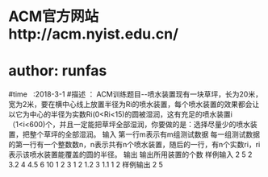 # ACM官方网站http://acm.nyist.edu.cn/
# author: runfas
#time   :2018-3-1 
#描述    ：
ACM训练题目--喷水装置现有一块草坪，长为20米，宽为2米，要在横中心线上放置半径为Ri的喷水装置，每个喷水装置的效果都会让以它为中心的半径为实数Ri(0<Ri<15)的圆被湿润，这有充足的喷水装置i（1<i<600)个，并且一定能把草坪全部湿润，你要做的是：选择尽量少的喷水装置，把整个草坪的全部湿润。
输入
第一行m表示有m组测试数据
每一组测试数据的第一行有一个整数数n，n表示共有n个喷水装置，随后的一行，有n个实数ri，ri表示该喷水装置能覆盖的圆的半径。
输出
输出所用装置的个数
样例输入
2
5
2 3.2 4 4.5 6 
10
1 2 3 1 2 1.2 3 1.1 1 2
样例输出
2
5
